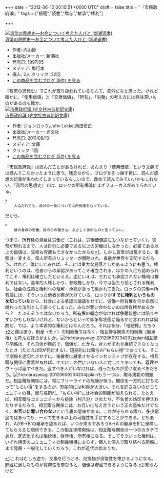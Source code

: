 
+++
date = "2012-06-10 00:10:51 +0000 UTC"
draft = false
title = "『市民政府論』"
tags = ["規範","読書","贈与","継承","権利"]

+++
<div class="hatena-asin-detail"><a href="http://www.amazon.co.jp/exec/obidos/ASIN/4106005158/bestylesnet-22/"><img src="http://ecx.images-amazon.com/images/I/41E9VPF76XL._SL160_.jpg" class="hatena-asin-detail-image" alt="貨幣の思想史―お金について考えた人びと (新潮選書)" title="貨幣の思想史―お金について考えた人びと (新潮選書)"/></a><div class="hatena-asin-detail-info"><a href="http://www.amazon.co.jp/exec/obidos/ASIN/4106005158/bestylesnet-22/">貨幣の思想史―お金について考えた人びと (新潮選書)</a><ul><li><span class="hatena-asin-detail-label">作者:</span> 内山節</li><li><span class="hatena-asin-detail-label">出版社/メーカー:</span> 新潮社</li><li><span class="hatena-asin-detail-label">発売日:</span> 1997/05</li><li><span class="hatena-asin-detail-label">メディア:</span> 単行本</li><li><span class="hatena-asin-detail-label">購入</span>: 2人 <span class="hatena-asin-detail-label">クリック</span>: 32回</li><li><a href="http://d.hatena.ne.jp/asin/4106005158/bestylesnet-22" target="_blank">この商品を含むブログ (9件) を見る</a></li></ul></div><div class="hatena-asin-detail-foot"></div></div>『貨幣の思想史』でこれが取り扱われているなんて、意外だなと思った。けれど確かに、「使用価値」と「交換価値」、「所有」、「労働」の考え方には興味深いものがあるのも確か。<div class="hatena-asin-detail"><a href="http://www.amazon.co.jp/exec/obidos/ASIN/4334752349/bestylesnet-22/"><img src="http://ecx.images-amazon.com/images/I/41b6HlOfFmL._SL160_.jpg" class="hatena-asin-detail-image" alt="市民政府論 (光文社古典新訳文庫)" title="市民政府論 (光文社古典新訳文庫)"/></a><div class="hatena-asin-detail-info"><a href="http://www.amazon.co.jp/exec/obidos/ASIN/4334752349/bestylesnet-22/">市民政府論 (光文社古典新訳文庫)</a><ul><li><span class="hatena-asin-detail-label">作者:</span> ジョンロック,John Locke,角田安正</li><li><span class="hatena-asin-detail-label">出版社/メーカー:</span> 光文社</li><li><span class="hatena-asin-detail-label">発売日:</span> 2011/08/10</li><li><span class="hatena-asin-detail-label">メディア:</span> 文庫</li><li> <span class="hatena-asin-detail-label">クリック</span>: 1回</li><li><a href="http://d.hatena.ne.jp/asin/4334752349/bestylesnet-22" target="_blank">この商品を含むブログ (5件) を見る</a></li></ul></div><div class="hatena-asin-detail-foot"></div></div>『市民政府論』は読んだことがあるけれど、あんまり「使用価値」という文脈では読んでこなかったように思う。残念ながら、ブログを引っ越す折に、読んだ感想の記事が失われてしまっているらしいので、改めて読んでみていいかもしれない。『貨幣の思想史』では、ロックの所有権論にまずフォーカスがあてられている。

    >
        人はだれでも、自分の一身については所有権をもっている。

    
だから、

    >
        彼の身体の労働、彼の手の働きは、まさしく彼のものと言ってよい。

    
つまり、所有権の源泉は労働だ（これは、労働価値説にもつながっていく）。貨幣が現れるまで、人は自分に必要である以上の労働はしなかった。必要である以上の価値は、交換も貯蔵もできなかったからだ<a href="#f1" name="fn1" title="これはむしろ逆で、交換を行うとき、交換物が貨幣性を帯びるようになる。貯蔵に適したものが貨幣性を帯びると、価値は貯蔵できるようになる">*1</a>。しかし貨幣が出現すると、事態は一変する。個人所有のリミッターが解除され、貪欲が世界を支配するだろう。けれど、僕にしてみれば、そこには重大な見落としがあるようにも思う。権利というのは、他者からの承認があってこそ確立される。ほかの人にも認められてこそ、権利は確立したといえる。逆にいえば、だれにも承認されない権利は権利ではない。基本的人権しかり、参政権しかり、今では当たり前とされる権利も、社会の成熟と権利への理解・承認があって築かれてきた。ロックの労働＝所有論には、そういった他者の目が欠けている。ロックが**すでに権利というものを知っていた**から、社会による承認の論議をせずに、労働＝所有権を何か自然に備わった法則として語ってしまった。みなが奪い合わないのは所有権があるから？　たぶんそうではないだろう。所有権の概念がなければ争奪状態には陥りやすいかもしれないけれど、ないからといって即争奪状態に陥るかと言われれば疑問だ。では、より本源的な権利とはなんだろう。それは多分、「相続権」だろう<a href="#f2" name="fn2" title="知らんけど">*2</a>と僕は思う。財産（モノ）の相続権ではなく、相互贈与関係の相続権（継承権）と呼んだほうがよいか。<img src="http://cdn-ak.f.st-hatena.com/images/fotolife/d/daruyanagi/20120609/20120609234202.jpg" alt="f:id:daruyanagi:20120609234202j:plain" title="f:id:daruyanagi:20120609234202j:plain" class="hatena-fotolife"/>相互贈与関係は、それ自体が目的で、価値だ。だから、片方がそれを継続できなくなったとき（たとえばBが死亡する）、短期的には贈与の"もらい得"であっても、そこで関係を途切れさせずに、後継者に継承させるインセンティブが存在する。相互贈与関係に愛着があれば、すでにこの世にいない人に対してであっても、義理やウトゥは返すべきだ。返すべき人がいなければ、残ったものが受け取るべきだろう。<img src="http://cdn-ak.f.st-hatena.com/images/fotolife/d/daruyanagi/20120609/20120609234204.jpg" alt="f:id:daruyanagi:20120609234204j:plain" title="f:id:daruyanagi:20120609234204j:plain" class="hatena-fotolife"/>もう一つは、贈与規範の問題だ。相互贈与関係には、常にフリーライドの危険が伴う。関係を一方的に打ち切って"もらい得"をするのが、短期的には利得が大きい。それを許さないのがコミュニティの目、贈与規範だ。"もらい得"には社会的制裁が加えられる。たとえば、相互贈与コミュニティから排除（村八分）されたり、不名誉の烙印を押されたりするだろう。相互贈与関係には、お互いに与え合うという正の意味だけでなく、**お互いに奪い合わない**という裏の意味がある。これが守られる限り、多少窮屈ではあっても、一人で生きる以上の可能性を手にすることができる。ともあれ、AがB→B&#39;の継承を認めれば、いつか来るであろうA→A&#39;の継承をB&#39;に保障してもらえると期待できる。この相互保障関係は、相互贈与関係の一つのカタチであり、定式化すれば相続権、財産権、所有権になる。そしてそういった権利は、いずれ特定のコミュニティの制裁機構によらず、個人と個人で取り結べる関係にまで発展・一般化していくだろう。これが近代の始まりだ。
<div class="footnote">
<a href="#fn1" name="f1" class="footnote-number">*1</a><span class="footnote-delimiter">:</span><span class="footnote-text">これはむしろ逆で、交換を行うとき、交換物が貨幣性を帯びるようになる。貯蔵に適したものが貨幣性を帯びると、価値は貯蔵できるようになる</span>
<a href="#fn2" name="f2" class="footnote-number">*2</a><span class="footnote-delimiter">:</span><span class="footnote-text">知らんけど</span>
</div>

